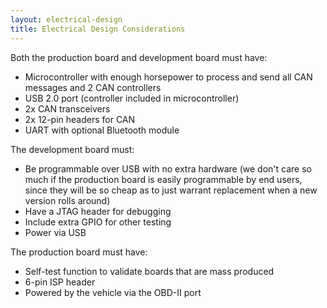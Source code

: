 ```yaml
---
layout: electrical-design
title: Electrical Design Considerations
---
```


Both the production board and development board must have:

* Microcontroller with enough horsepower to process and send all CAN messages
  and 2 CAN controllers
* USB 2.0 port (controller included in microcontroller)
* 2x CAN transceivers
* 2x 12-pin headers for CAN
* UART with optional Bluetooth module

The development board must:

* Be programmable over USB with no extra hardware (we don't care so much if the
  production board is easily programmable by end users, since they will be so
  cheap as to just warrant replacement when a new version rolls around)
* Have a JTAG header for debugging
* Include extra GPIO for other testing
* Power via USB

The production board must have:

* Self-test function to validate boards that are mass produced
* 6-pin ISP header
* Powered by the vehicle via the OBD-II port
